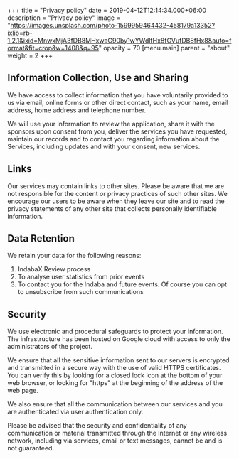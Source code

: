 +++
title = "Privacy policy"
date = 2019-04-12T12:14:34.000+06:00
description = "Privacy policy"
image = "https://images.unsplash.com/photo-1599959464432-458179a13352?ixlib=rb-1.2.1&ixid=MnwxMjA3fDB8MHxwaG90by1wYWdlfHx8fGVufDB8fHx8&auto=format&fit=crop&w=1408&q=95"
opacity = 70
[menu.main]
parent = "about"
weight = 2
+++

## Information Collection, Use and Sharing

We have access to collect information that you have voluntarily provided to us via email, online forms or other direct contact, such as your name, email address, home address and telephone number.

We will use your information to review the application, share it with the sponsors upon consent from you, deliver the services you have requested, maintain our records and to contact you regarding information about the Services, including updates and with your consent, new services.
 
## Links
Our services may contain links to other sites. Please be aware that we are not responsible for the content or privacy practices of such other sites. We encourage our users to be aware when they leave our site and to read the privacy statements of any other site that collects personally identifiable information.
 
## Data Retention
We retain your data for the following reasons:
1. IndabaX Review process
2. To analyse user statistics from prior events
3. To contact you for the Indaba and future events. Of course you can opt to unsubscribe from such communications
 
## Security
We use electronic and procedural safeguards to protect your information. The infrastructure has been hosted on Google cloud with access to only the administrators of the project.

We ensure that all the sensitive information sent to our servers is encrypted and transmitted in a secure way with the use of valid HTTPS certificates. You can verify this by looking for a closed lock icon at the bottom of your web browser, or looking for "https" at the beginning of the address of the web page.

We also ensure that all the communication between our services and you are authenticated via user authentication only.

Please be advised that the security and confidentiality of any communication or material transmitted through the Internet or any wireless network, including via services, email or text messages, cannot be and is not guaranteed.

 


